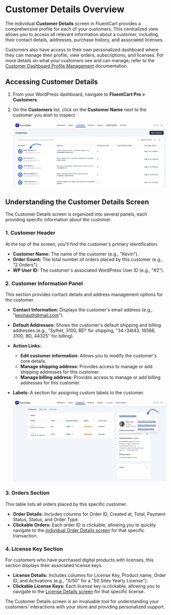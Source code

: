 # Customer Details Overview

The individual **Customer Details** screen in FluentCart provides a comprehensive profile for each of your customers. This centralized view allows you to access all relevant information about a customer, including their contact details, addresses, purchase history, and associated licenses.

Customers also have access to their own personalized dashboard where they can manage their profile, view orders, subscriptions, and licenses. For more details on what your customers see and can manage, refer to the [Customer Dashboard Profile Management](/guide/customer-dashboard/profile-management) documentation.

## Accessing Customer Details

1.  From your WordPress dashboard, navigate to **FluentCart Pro > Customers**.
2.  On the **Customers** list, click on the **Customer Name** next to the customer you wish to inspect.

    ![Screenshot of Customer Details Page](/guide/public/images/store-management/customer-details.png)

## Understanding the Customer Details Screen

The Customer Details screen is organized into several panels, each providing specific information about the customer.

### 1. Customer Header

At the top of the screen, you'll find the customer's primary identification.

* **Customer Name:** The name of the customer (e.g., "Kevin").
* **Order Count:** The total number of orders placed by this customer (e.g., "2 Orders").
* **WP User ID:** The customer's associated WordPress User ID (e.g., "#2").

### 2. Customer Information Panel

This section provides contact details and address management options for the customer.

* **Contact Information:** Displays the customer's email address (e.g., "kevinauth@mail.com").
* **Default Addresses:** Shows the customer's default shipping and billing addresses (e.g., "Sylhet, 3100, BD" for shipping, "34 r34t43, 16566, 3100, BD, 44325" for billing).
* **Action Links:**
    * **Edit customer information:** Allows you to modify the customer's core details.
    * **Manage shipping address:** Provides access to manage or add shipping addresses for this customer.
    * **Manage billing address:** Provides access to manage or add billing addresses for this customer.
* **Labels:** A section for assigning custom labels to the customer.

    ![Screenshot of Customer Details Page](/guide/public/images/store-management/customer-information-details.png)

### 3. Orders Section

This table lists all orders placed by this specific customer.

* **Order Details:** Includes columns for Order ID, Created at, Total, Payment Status, Status, and Order Type.
* **Clickable Orders:** Each order ID is clickable, allowing you to quickly navigate to the [individual Order Details screen](/guide/store-management/orders-management/order-details-overview) for that specific transaction.

### 4. License Key Section

For customers who have purchased digital products with licenses, this section displays their associated license keys.

* **License Details:** Includes columns for License Key, Product name, Order ID, and Activations (e.g., "0/50" for a "50 Sites Yearly License").
* **Clickable License Keys:** Each license key is clickable, allowing you to navigate to the [License Details screen](/guide/product-types-creation/creating-digital-products-with-licenses#product-specific-license-settings) for that specific license.

The Customer Details screen is an invaluable tool for understanding your customers' interactions with your store and providing personalized support.
